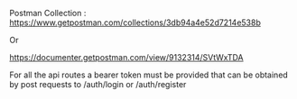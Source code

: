 Postman Collection : https://www.getpostman.com/collections/3db94a4e52d7214e538b

Or 

https://documenter.getpostman.com/view/9132314/SVtWxTDA

For all the api routes a bearer token must be provided that can be obtained by post requests to /auth/login or /auth/register 